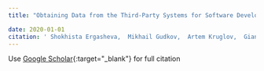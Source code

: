 ```yaml
---
title: "Obtaining Data from the Third-Party Systems for Software Development Process Analysis"

date: 2020-01-01
citation: ' Shokhista Ergasheva,  Mikhail Gudkov,  Artem Kruglov,  Giancarlo Succi,  Xavier Vasques,  Aliya Zagidullina, &quot;Obtaining Data from the Third-Party Systems for Software Development Process Analysis.&quot;, 2020.'
---
```

Use [Google Scholar](https://scholar.google.com/scholar?q=Obtaining+Data+from+the+Third+Party+Systems+for+Software+Development+Process+Analysis){:target="_blank"} for full citation